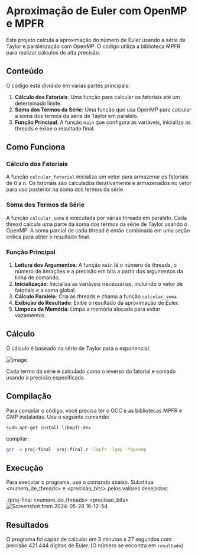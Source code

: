 # Aproximação de Euler com OpenMP e MPFR

Este projeto calcula a aproximação do número de Euler usando a série de Taylor e paralelização com OpenMP. O código utiliza a biblioteca MPFR para realizar cálculos de alta precisão.

## Conteúdo

O código está dividido em várias partes principais:

1. **Cálculo dos Fatoriais**: Uma função para calcular os fatoriais até um determinado limite.
2. **Soma dos Termos da Série**: Uma função que usa OpenMP para calcular a soma dos termos da série de Taylor em paralelo.
3. **Função Principal**: A função `main` que configura as variáveis, inicializa as threads e exibe o resultado final.

## Como Funciona

### Cálculo dos Fatoriais

A função `calcular_fatorial` inicializa um vetor para armazenar os fatoriais de 0 a n. Os fatoriais são calculados iterativamente e armazenados no vetor para uso posterior na soma dos termos da série.

### Soma dos Termos da Série

A função `calcular_soma` é executada por várias threads em paralelo. Cada thread calcula uma parte da soma dos termos da série de Taylor usando o OpenMP. A soma parcial de cada thread é então combinada em uma seção crítica para obter o resultado final.

### Função Principal

1. **Leitura dos Argumentos**: A função `main` lê o número de threads, o número de iterações e a precisão em bits a partir dos argumentos da linha de comando.
2. **Inicialização**: Inicializa as variáveis necessárias, incluindo o vetor de fatoriais e a soma global.
3. **Cálculo Paralelo**: Cria as threads e chama a função `calcular_soma`.
4. **Exibição do Resultado**: Exibe o resultado da aproximação de Euler.
5. **Limpeza da Memória**: Limpa a memória alocada para evitar vazamentos.

## Cálculo

O cálculo é baseado na série de Taylor para a exponencial:

![image](https://github.com/lihviaa/parallel-comp/assets/139653746/2cbf277e-9dea-48cf-aff6-ef66ea382edc)

Cada termo da série é calculado como o inverso do fatorial e somado usando a precisão especificada.

## Compilação

Para compilar o código, você precisa ter o GCC e as bibliotecas MPFR e GMP instaladas. Use o seguinte comando:

`sudo apt-get install libmpfr-dev`

compilar:

```bash
gcc -o proj-final  proj-final.c -lmpfr -lgmp -fopenmp
```
## Execução
Para executar o programa, use o comando abaixo. Substitua <numero_de_threads> <iteracoes> e <precisao_bits> pelos valores desejados:

./proj-final <numero_de_threads> <iteracoes> <precisao_bits>
![Screenshot from 2024-05-28 16-12-54](https://github.com/lihviaa/parallel-comp/assets/139653746/a3aa9ab6-9317-4ff9-ac7e-053ff5417030)


## Resultados
O programa foi capaz de calcular em 3 minutos e 27 segundos com precisão 421.444 dígitos de Euler. (O número se encontra em `resultado`)
